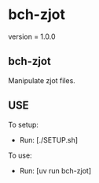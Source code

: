 # bch-zjot

version = 1.0.0

## bch-zjot

Manipulate zjot files.

## USE

To setup:
- Run: [./SETUP.sh]

To use:
- Run: [uv run bch-zjot]
